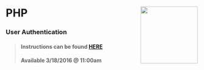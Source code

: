 # PHP <img align="right" src="https://github.com/Learning-Fuze/prototypes_C8/blob/assets/assets/images/logos/LF_LOGO.png?raw=true" width="150">
### User Authentication

>#### Instructions can be found <a href="http://learning-fuze.github.io/prototypes_C8/#/PHP-User-Auth" target="_blank">HERE</a>
>#### Available 3/18/2016 @ 11:00am